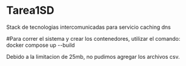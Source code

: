 # Tarea1SD
Stack de tecnologias intercomunicadas para servicio caching dns

#Para correr el sistema y crear los contenedores, utilizar el comando:
docker compose up --build

Debido a la limitacion de 25mb, no pudimos agregar los archivos csv.
